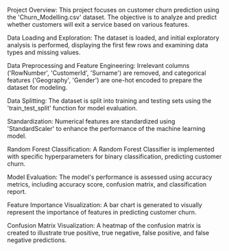 Project Overview:
This project focuses on customer churn prediction using the 'Churn_Modelling.csv' dataset. The objective is to analyze and predict whether customers will exit a service based on various features.

Data Loading and Exploration:
The dataset is loaded, and initial exploratory analysis is performed, displaying the first few rows and examining data types and missing values.

Data Preprocessing and Feature Engineering:
Irrelevant columns ('RowNumber', 'CustomerId', 'Surname') are removed, and categorical features ('Geography', 'Gender') are one-hot encoded to prepare the dataset for modeling.

Data Splitting:
The dataset is split into training and testing sets using the 'train_test_split' function for model evaluation.

Standardization:
Numerical features are standardized using 'StandardScaler' to enhance the performance of the machine learning model.

Random Forest Classification:
A Random Forest Classifier is implemented with specific hyperparameters for binary classification, predicting customer churn.

Model Evaluation:
The model's performance is assessed using accuracy metrics, including accuracy score, confusion matrix, and classification report.

Feature Importance Visualization:
A bar chart is generated to visually represent the importance of features in predicting customer churn.

Confusion Matrix Visualization:
A heatmap of the confusion matrix is created to illustrate true positive, true negative, false positive, and false negative predictions.
